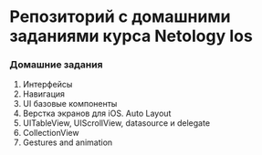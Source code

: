 # Репозиторий с домашними заданиями курса Netology Ios

### Домашние задания

1. Интерфейсы
1. Навигация
1. UI базовые компоненты
1. Верстка экранов для iOS. Auto Layout
1. UITableView, UIScrollView, datasource и delegate
1. CollectionView
1. Gestures and animation

